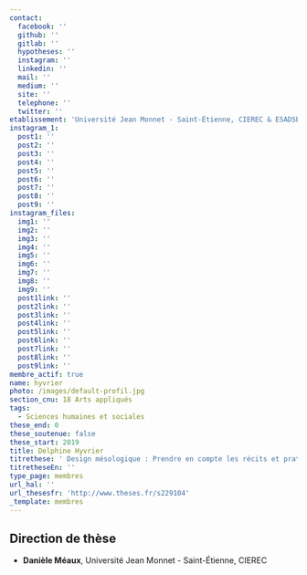 ```yaml
---
contact:
  facebook: ''
  github: ''
  gitlab: ''
  hypotheses: ''
  instagram: ''
  linkedin: ''
  mail: ''
  medium: ''
  site: ''
  telephone: ''
  twitter: ''
etablissement: 'Université Jean Monnet - Saint-Étienne, CIEREC & ESADSE, laboratoire DDL'
instagram_1:
  post1: ''
  post2: ''
  post3: ''
  post4: ''
  post5: ''
  post6: ''
  post7: ''
  post8: ''
  post9: ''
instagram_files:
  img1: ''
  img2: ''
  img3: ''
  img4: ''
  img5: ''
  img6: ''
  img7: ''
  img8: ''
  img9: ''
  post1link: ''
  post2link: ''
  post3link: ''
  post4link: ''
  post5link: ''
  post6link: ''
  post7link: ''
  post8link: ''
  post9link: ''
membre_actif: true
name: hyvrier
photo: /images/default-profil.jpg
section_cnu: 18 Arts appliqués
tags:
  - Sciences humaines et sociales
these_end: 0
these_soutenue: false
these_start: 2019
title: Delphine Hyvrier
titrethese: ' Design mésologique : Prendre en compte les récits et pratiques de la nature dans l''aménagement du territoire en temps de crise écologique'
titretheseEn: ''
type_page: membres
url_hal: ''
url_thesesfr: 'http://www.theses.fr/s229104'
_template: membres
---
```


<!-- Supprimer les parties non remplies (supprimer les blocks de lang s'il n'y a pas deux langues). Tu es libre d'ajouter ce que tu veux à cette partie -->

## Direction de thèse

* **Danièle Méaux**, Université Jean Monnet - Saint-Étienne, CIEREC
